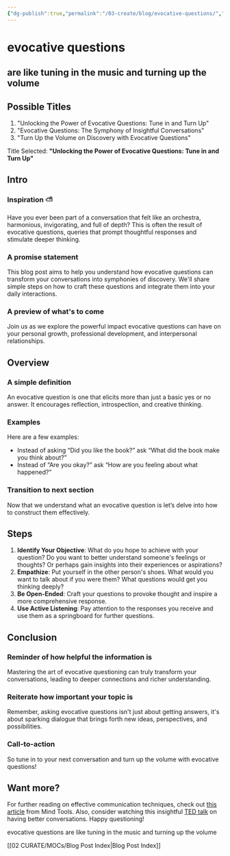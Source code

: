 ```yaml
---
{"dg-publish":true,"permalink":"/03-create/blog/evocative-questions/","tags":["questions"]}
---
```





# evocative questions 
## are like tuning in the music and turning up the volume



## Possible Titles
1. "Unlocking the Power of Evocative Questions: Tune in and Turn Up"
2. "Evocative Questions: The Symphony of Insightful Conversations"
3. "Turn Up the Volume on Discovery with Evocative Questions"

Title Selected: **"Unlocking the Power of Evocative Questions: Tune in and Turn Up"**

## Intro
### Inspiration ⛅
Have you ever been part of a conversation that felt like an orchestra, harmonious, invigorating, and full of depth? This is often the result of evocative questions, queries that prompt thoughtful responses and stimulate deeper thinking.

### A promise statement
This blog post aims to help you understand how evocative questions can transform your conversations into symphonies of discovery. We'll share simple steps on how to craft these questions and integrate them into your daily interactions.

### A preview of what's to come
Join us as we explore the powerful impact evocative questions can have on your personal growth, professional development, and interpersonal relationships.

## Overview
### A simple definition
An evocative question is one that elicits more than just a basic yes or no answer. It encourages reflection, introspection, and creative thinking.

### Examples 
Here are a few examples:
* Instead of asking “Did you like the book?” ask “What did the book make you think about?” 
* Instead of “Are you okay?” ask “How are you feeling about what happened?”

### Transition to next section 
Now that we understand what an evocative question is let’s delve into how to construct them effectively.

## Steps 
1. **Identify Your Objective**: What do you hope to achieve with your question? Do you want to better understand someone's feelings or thoughts? Or perhaps gain insights into their experiences or aspirations?
2. **Empathize**: Put yourself in the other person's shoes. What would you want to talk about if you were them? What questions would get you thinking deeply?
3. **Be Open-Ended**: Craft your questions to provoke thought and inspire a more comprehensive response.
4. **Use Active Listening**: Pay attention to the responses you receive and use them as a springboard for further questions.

## Conclusion
### Reminder of how helpful the information is
Mastering the art of evocative questioning can truly transform your conversations, leading to deeper connections and richer understanding. 

### Reiterate how important your topic is
Remember, asking evocative questions isn't just about getting answers, it's about sparking dialogue that brings forth new ideas, perspectives, and possibilities.

### Call-to-action
So tune in to your next conversation and turn up the volume with evocative questions!

## Want more?
For further reading on effective communication techniques, check out [this article](https://www.mindtools.com/pages/article/newTMC_88.htm) from Mind Tools. Also, consider watching this insightful [TED talk](https://www.ted.com/talks/celeste_headlee_10_ways_to_have_a_better_conversation) on having better conversations. Happy questioning!




evocative questions are like tuning in the music and turning up the volume


[[02 CURATE/MOCs/Blog Post Index\|Blog Post Index]]
